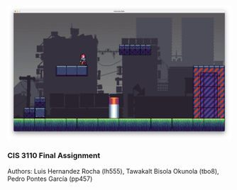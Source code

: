 ![Splash](assets/splash2.png)
### CIS 3110 Final Assignment
Authors: Luis Hernandez Rocha (lh555), Tawakalt Bisola Okunola (tbo8), Pedro Pontes García (pp457)
